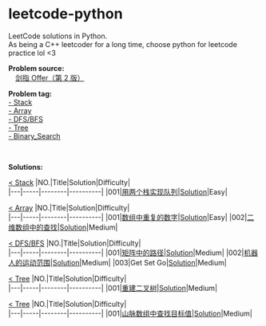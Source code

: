 # leetcode-python

LeetCode solutions in Python.  
As being a C++ leetcoder for a long time, choose python for leetcode practice lol <3  

**Problem source:**  
&emsp;[剑指 Offer（第 2 版）][0]  

[0]:https://leetcode-cn.com/problem-list/xb9nqhhg/

<div id="problem_tag"></div>

**Problem tag:**  
[- Stack](#stack)   
[- Array](#array)  
[- DFS/BFS](#dfs_bfs)  
[- Tree](#tree)   
[- Binary_Search](#binary_search)

</br>

**Solutions:**  

<div id="stack"></div>  
 
[< Stack](#problem_tag)
|NO.|Title|Solution|Difficulty|  
|---|-----|--------|----------|
|001|[用两个栈实现队列](https://leetcode-cn.com/problems/yong-liang-ge-zhan-shi-xian-dui-lie-lcof/)|[Solution](./src/stack/yong-liang-ge-zhan-shi-xian-dui-lie-lcof.py)|Easy|

<div id="array"></div>  
 
[< Array](#problem_tag)
|NO.|Title|Solution|Difficulty|  
|---|-----|--------|----------|
|001|[数组中重复的数字](https://leetcode-cn.com/problems/shu-zu-zhong-zhong-fu-de-shu-zi-lcof/)|[Solution](./src/array/shu-zu-zhong-zhong-fu-de-shu-zi-lcof.py)|Easy|
|002|[二维数组中的查找](https://leetcode-cn.com/problems/er-wei-shu-zu-zhong-de-cha-zhao-lcof/)|[Solution](./src/array/er-wei-shu-zu-zhong-de-cha-zhao-lcof.py)|Medium|  

<div id="dfs_bfs"></div>  
 
[< DFS/BFS](#problem_tag)
|NO.|Title|Solution|Difficulty|  
|---|-----|--------|----------|
|001|[矩阵中的路径](https://leetcode-cn.com/problems/ju-zhen-zhong-de-lu-jing-lcof/)|[Solution](./src/dfs/ju-zhen-zhong-de-lu-jing-lcof.py)|Medium|
|002|[机器人的运动范围](https://leetcode-cn.com/problems/ji-qi-ren-de-yun-dong-fan-wei-lcof/)|[Solution](./src/dfs/ji-qi-ren-de-yun-dong-fan-wei-lcof.py)|Medium|
|003|Get Set Go|[Solution](./src/dfs/get-set-go.py)|Medium|

<div id="tree"></div>  
 
[< Tree](#problem_tag)
|NO.|Title|Solution|Difficulty|  
|---|-----|--------|----------|
|001|[重建二叉树](https://leetcode-cn.com/problems/zhong-jian-er-cha-shu-lcof/)|[Solution](./src/tree/zhong-jian-er-cha-shu-lcof.py)|Medium|

<div id="binary_search"></div>  
 
[< Tree](#problem_tag)
|NO.|Title|Solution|Difficulty|  
|---|-----|--------|----------|
|001|[山脉数组中查找目标值](https://leetcode-cn.com/problems/find-in-mountain-array/)|[Solution](./src/binary_search/find-in-mountain-array.py)|Medium|
